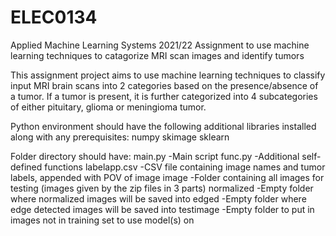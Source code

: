 # ELEC0134
Applied Machine Learning Systems 2021/22 Assignment to use machine learning techniques to catagorize MRI scan images and identify tumors

This assignment project aims to use machine learning techniques to classify input MRI brain scans into 2 categories based on the presence/absence of a tumor. If a tumor is present, it is further categorized into 4 subcategories of either pituitary, glioma or meningioma tumor.

Python environment should have the following additional libraries installed along with any prerequisites:
numpy
skimage
sklearn


Folder directory should have:
main.py             -Main script
func.py             -Additional self-defined functions
labelapp.csv        -CSV file containing image names and tumor labels, appended with POV of image
image               -Folder containing all images for testing (images given by the zip files in 3 parts)
normalized          -Empty folder where normalized images will be saved into
edged               -Empty folder where edge detected images will be saved into
testimage	    -Empty folder to put in images not in training set to use model(s) on